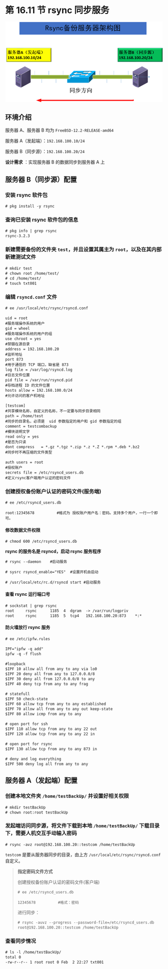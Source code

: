 # 第 16.11 节 rsync 同步服务

![](../.gitbook/assets/image.png)

## 环境介绍

服务器 A、服务器 B 均为 `FreeBSD-12.2-RELEASE-amd64`

服务器 A（发起端）：`192.168.100.10/24`

服务器 B（同步源）：`192.168.100.20/24`

**设计需求** ：实现服务器 B 的数据同步到服务器 A 上

## 服务器 B（同步源）配置

### 安装 rsync 软件包

```shell-session
# pkg install -y rsync
```

### 查询已安装 rsync 软件包的信息

```shell-session
# pkg info | grep rsync
rsync-3.2.3
```

### 新建需要备份的文件夹 `test`，并且设置其属主为 `root`，以及在其内部新建测试文件

```shell-session
# mkdir test
# chown root /home/test/
# cd /home/test/
# touch txt001
```

### 编辑 `rsyncd.conf` 文件

```shell-session
# ee /usr/local/etc/rsync/rsyncd.conf

uid = root
#服务端操作系统的用户
gid = wheel
#服务端操作系统的用户的组
use chroot = yes
#禁锢在源目录
address = 192.168.100.20
#监听地址
port 873
#用于通信的 TCP 端口，缺省是 873
log file = /var/log/rsyncd.log
#日志文件位置
pid file = /var/run/rsyncd.pid
#存档进程 ID 的文件位置
hosts allow = 192.168.100.0/24
#允许访问的客户机地址

[testcom]
#共享模块名称，自定义的名称，不一定要与同步目录相同
path = /home/test
#同步的目录名，必须是  uid 参数指定的用户和 gid 参数指定的组
comment = testcombackup
#模块说明文字
read only = yes
#是否为只读
dont compress   = *.gz *.tgz *.zip *.z *.Z *.rpm *.deb *.bz2
#同步时不再压缩的文件类型

auth users = root
#授权账户
secrets file = /etc/rsyncd_users.db
#定义rsync客户端用户认证的密码文件
```

### 创建授权备份账户认证的密码文件(服务端)

```shell-session
# ee /etc/rsyncd_users.db

root:12345678          #格式为 授权账户用户名：密码。支持多个用户，一行一个即可。
```

#### 修改数据文件权限

```shell-session
# chmod 600 /etc/rsyncd_users.db
```

**rsync 的服务名是 rsyncd，启动 rsync 服务程序**

```shell-session
# rsync --daemon    #启动服务

# sysrc rsyncd_enable="YES"  #设置开机自启动

# /usr/local/etc/rc.d/rsyncd start #启动服务
```

#### **查看 rsync 运行端口号**

```shell-session
# sockstat | grep rsync
root     rsync      1185  4  dgram  -> /var/run/logpriv
root     rsync      1185  5  tcp4   192.168.100.20:873    *:*
```

#### **防火墙放行 rsync 服务**

```shell-session
# ee /etc/ipfw.rules

IPF="ipfw -q add"
ipfw -q -f flush

#loopback
$IPF 10 allow all from any to any via lo0
$IPF 20 deny all from any to 127.0.0.0/8
$IPF 30 deny all from 127.0.0.0/8 to any
$IPF 40 deny tcp from any to any frag

# statefull
$IPF 50 check-state
$IPF 60 allow tcp from any to any established
$IPF 70 allow all from any to any out keep-state
$IPF 80 allow icmp from any to any

# open port for ssh
$IPF 110 allow tcp from any to any 22 out
$IPF 120 allow tcp from any to any 22 in

# open port for rsync
$IPF 130 allow tcp from any to any 873 in

# deny and log everything
$IPF 500 deny log all from any to any
```

## 服务器 A（发起端）配置

### 创建本地文件夹 `/home/testBackUp/` 并设置好相关权限

```shell-session
# mkdir testBackUp
# chown root:root testBackUp
```

### 发起端访问同步源，将文件下载到本地 `/home/testBackUp/` 下载目录下，需要人机交互手动输入密码

```shell-session
# rsync -avz root@192.168.100.20::testcom /home/testBackUp
```

`testcom` 是要从服务器同步的目录，由上方 `/usr/local/etc/rsync/rsyncd.conf` 自定义。

> **指定密码文件方式**
>
> 创建授权备份账户认证的密码文件(客户端)
>
> ```shell-session
> # ee /etc/rsyncd_users.db
>
> 12345678          #格式：密码
> ```
>
> 进行同步：
>
> ```shell-session
> # rsync -auvz --progress --password-file=/etc/rsyncd_users.db root@192.168.100.20::testcom /home/testBackUp
> ```

### 查看同步情况

```shell-session
# ls -l /home/testBackUp/
total 0
-rw-r--r-- 1 root root 0 Feb  2 22:27 txt001
```
